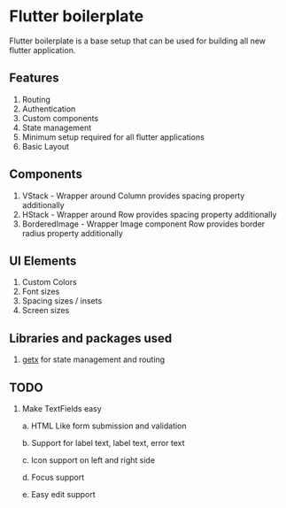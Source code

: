 # Flutter boilerplate

Flutter boilerplate is a base setup that can be used for building all new flutter application.

## Features

1. Routing
2. Authentication
3. Custom components
4. State management
5. Minimum setup required for all flutter applications
6. Basic Layout

## Components

1. VStack - Wrapper around Column provides spacing property additionally
2. HStack - Wrapper around Row provides spacing property additionally
3. BorderedImage - Wrapper Image component Row provides border radius property additionally

## UI Elements

1. Custom Colors
2. Font sizes
3. Spacing sizes / insets
4. Screen sizes

## Libraries and packages used

1. [getx](https://pub.dev/packages/get) for state management and routing

## TODO

1. Make TextFields easy

   a. HTML Like form submission and validation

   b. Support for label text, label text, error text

   c. Icon support on left and right side

   d. Focus support

   e. Easy edit support
